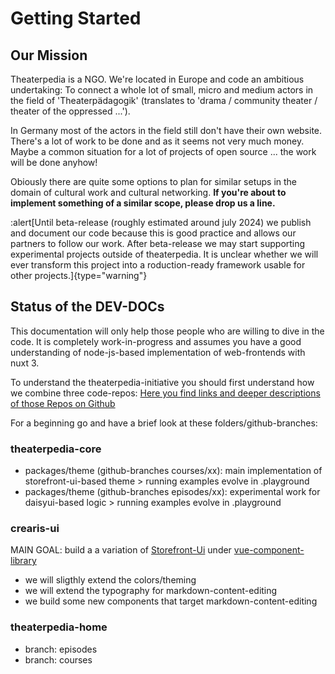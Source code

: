 # Getting Started
## Our Mission
Theaterpedia is a NGO. We're located in Europe and code an ambitious undertaking: To connect a whole lot of small, micro and medium actors in the field of 'Theaterpädagogik' (translates to 'drama / community theater / theater of the oppressed ...'). 

In Germany most of the actors in the field still don't have their own website. 
There's a lot of work to be done and as it seems not very much money. Maybe a common situation for a lot of projects of open source ... the work will be done anyhow! 

Obiously there are quite some options to plan for similar setups in the domain of cultural work and cultural networking. 
**If you're about to implement something of a similar scope, please drop us a line.**

:alert[Until beta-release (roughly estimated around july 2024) we publish and document our code because this is good practice and allows our partners to follow our work. After beta-release we may start supporting experimental projects outside of theaterpedia. It is unclear whether we will ever transform this project into a roduction-ready framework usable for other projects.]{type="warning"}

## Status of the DEV-DOCs
This documentation will only help those people who are willing to dive in the code. It is completely work-in-progress and assumes you have a good understanding of node-js-based implementation of web-frontends with nuxt 3.

To understand the theaterpedia-initiative you should first understand how we combine three code-repos:
[Here you find links and deeper descriptions of those Repos on Github](/introduction/repos)

For a beginning go and have a brief look at these folders/github-branches:
### theaterpedia-core
- packages/theme (github-branches courses/xx): main implementation of storefront-ui-based theme > running examples evolve in .playground
- packages/theme (github-branches episodes/xx): experimental work for daisyui-based logic > running examples evolve in .playground


### crearis-ui
MAIN GOAL: build a a variation of [Storefront-Ui](https://storefrontui.io) under [vue-component-library](https://github.com/theaterpedia/crearis-ui/tree/main/packages/sfui/frameworks/vue) 
- we will sligthly extend the colors/theming
- we will extend the typography for markdown-content-editing
- we build some new components that target markdown-content-editing


### theaterpedia-home
- branch: episodes
- branch: courses

